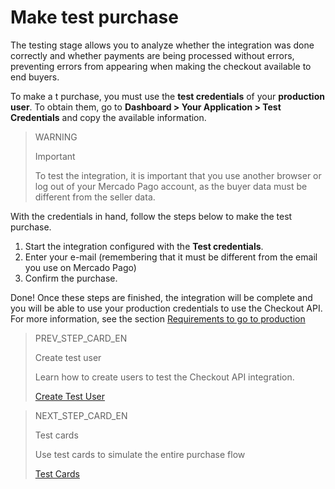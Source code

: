 # Make test purchase

The testing stage allows you to analyze whether the integration was done correctly and whether payments are being processed without errors, preventing errors from appearing when making the checkout available to end buyers.

To make a t purchase, you must use the **test credentials** of your **production user**. To obtain them, go to **Dashboard > Your Application > Test Credentials** and copy the available information.

> WARNING
>
> Important
>
> To test the integration, it is important that you use another browser or log out of your Mercado Pago account, as the buyer data must be different from the seller data.

With the credentials in hand, follow the steps below to make the test purchase.


1. Start the integration configured with the **Test credentials**.
2. Enter your e-mail (remembering that it must be different from the email you use on Mercado Pago)
3. Confirm the purchase.

Done! Once these steps are finished, the integration will be complete and you will be able to use your production credentials to use the Checkout API. For more information, see the section [Requirements to go to production](/developers/en/docs/checkout-api/integration-test/go-to-production-requirements)

> PREV_STEP_CARD_EN
>
> Create test user
>
> Learn how to create users to test the Checkout API integration.
>
> [Create Test User](/developers/en/docs/checkout-api/integration-test/create-test-user)

> NEXT_STEP_CARD_EN
>
> Test cards
>
> Use test cards to simulate the entire purchase flow
>
> [Test Cards](/developers/en/docs/checkout-api/integration-test/test-cards)
